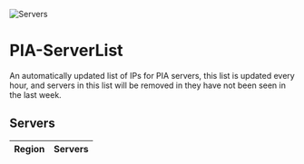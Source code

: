 ![Servers](https://img.shields.io/badge/servers-<total-servers>-darkgreen)

# PIA-ServerList
An automatically updated list of IPs for PIA servers, this list is updated every hour, and servers in this list will be removed in they have not been seen in the last week.

## Servers
| Region               | Servers |
|----------------------|---------|
<region-table-entry>